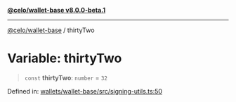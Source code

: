 [**@celo/wallet-base v8.0.0-beta.1**](../README.md)

***

[@celo/wallet-base](../README.md) / thirtyTwo

# Variable: thirtyTwo

> `const` **thirtyTwo**: `number` = `32`

Defined in: [wallets/wallet-base/src/signing-utils.ts:50](https://github.com/celo-org/developer-tooling/blob/master/packages/sdk/wallets/wallet-base/src/signing-utils.ts#L50)
